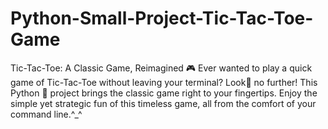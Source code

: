 # Python-Small-Project-Tic-Tac-Toe-Game
Tic-Tac-Toe: A Classic Game, Reimagined 🎮  Ever wanted to play a quick game of Tic-Tac-Toe without leaving your terminal? Look👀 no further! This Python 🐍 project brings the classic game right to your fingertips. Enjoy the simple yet strategic fun of this timeless game, all from the comfort of your command line.^_^
